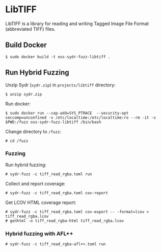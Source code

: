 # LibTIFF

LibTIFF is a library for reading and writing Tagged Image File Format (abbreviated TIFF) files.

## Build Docker

    $ sudo docker build -t oss-sydr-fuzz-libtiff .

## Run Hybrid Fuzzing

Unzip Sydr (`sydr.zip`) in `projects/libtiff` directory:

    $ unzip sydr.zip

Run docker:

    $ sudo docker run --cap-add=SYS_PTRACE  --security-opt seccomp=unconfined -v /etc/localtime:/etc/localtime:ro --rm -it -v $PWD:/fuzz oss-sydr-fuzz-libtiff /bin/bash

Change directory to `/fuzz`:

    # cd /fuzz

### Fuzzing

Run hybrid fuzzing:

    # sydr-fuzz -c tiff_read_rgba.toml run

Collect and report coverage:

    # sydr-fuzz -c tiff_read_rgba.toml cov-report

Get LCOV HTML coverage report:

    # sydr-fuzz -c tiff_read_rgba.toml cov-export -- -format=lcov > tiff_read_rgba.lcov
    # genhtml -o tiff_read_rgba-html tiff_read_rgba.lcov

### Hybrid fuzzing with AFL++

    # sydr-fuzz -c tiff_read_rgba-afl++.toml run
